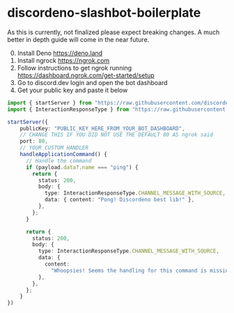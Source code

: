 # discordeno-slashbot-boilerplate

As this is currently, not finalized please expect breaking changes. A much better in depth guide will come in the near future.

0. Install Deno https://deno.land
1. Install ngrock https://ngrok.com
2. Follow instructions to get ngrok running https://dashboard.ngrok.com/get-started/setup
3. Go to discord.dev login and open the bot dashboard
4. Get your public key and paste it below


```ts
import { startServer } from "https://raw.githubusercontent.com/discordeno/discordeno/slash-cmds/src/interactions/mod.ts";
import { InteractionResponseType } from "https://raw.githubusercontent.com/discordeno/discordeno/slash-cmds/src/interactions/types/mod.ts";

startServer({
    publicKey: "PUBLIC_KEY_HERE_FROM_YOUR_BOT_DASHBOARD",
    // CHANGE THIS IF YOU DID NOT USE THE DEFAULT 80 AS ngrok said
    port: 80,
    // YOUR CUSTOM HANDLER
    handleApplicationCommand() {
      // Handle the command
      if (payload.data?.name === "ping") {
        return {
          status: 200,
          body: {
            type: InteractionResponseType.CHANNEL_MESSAGE_WITH_SOURCE,
            data: { content: "Pong! Discordeno best lib!" },
          },
        };
      }

      return {
        status: 200,
        body: {
          type: InteractionResponseType.CHANNEL_MESSAGE_WITH_SOURCE,
          data: {
            content:
              "Whoopsies! Seems the handling for this command is missing. Please contact my developers!",
          },
        },
      };
    }
})
```
